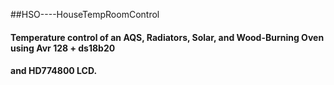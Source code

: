 ##HSO----HouseTempRoomControl


#### Temperature control of an AQS, Radiators, Solar, and Wood-Burning Oven using Avr 128 + ds18b20
#### and HD774800 LCD.